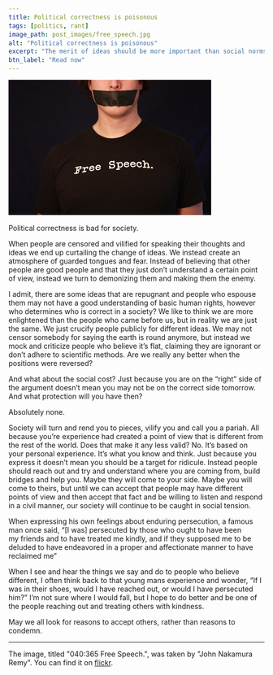 ```yaml
---
title: Political correctness is poisonous
tags: [politics, rant]
image_path: post_images/free_speech.jpg
alt: "Political correctness is poisonous"
excerpt: "The merit of ideas should be more important than social norms."
btn_label: "Read now"
---
```

![free_speech][image]

Political correctness is bad for society.

When people are censored and vilified for speaking their thoughts and ideas we end up curtailing the change of ideas. We instead create an atmosphere of guarded tongues and fear. Instead of believing that other people are good people and that they just don’t understand a certain point of view, instead we turn to demonizing them and making them the enemy.

I admit, there are some ideas that are repugnant and people who espouse them may not have a good understanding of basic human rights, however who determines who is correct in a society? We like to think we are more enlightened than the people who came before us, but in reality we are just the same. We just crucify people publicly for different ideas. We may not censor somebody for saying the earth is round anymore, but instead we mock and criticize people who believe it’s flat, claiming they are ignorant or don’t adhere to scientific methods. Are we really any better when the positions were reversed?

And what about the social cost? Just because you are on the “right” side of the argument doesn’t mean you may not be on the correct side tomorrow. And what protection will you have then?

Absolutely none.

Society will turn and rend you to pieces, vilify you and call you a pariah. All because you’re experience had created a point of view that is different from the rest of the world. Does that make it any less valid? No. It’s based on your personal experience. It’s what you know and think. Just because you express it doesn’t mean you should be a target for ridicule. Instead people should reach out and try and understand where you are coming from, build bridges and help you. Maybe they will come to your side. Maybe you will come to theirs, but until we can accept that people may have different points of view and then accept that fact and be willing to listen and respond in a civil manner, our society will continue to be caught in social tension.

When expressing his own feelings about enduring persecution, a famous man once said, “[I was] persecuted by those who ought to have been my friends and to have treated me kindly, and if they supposed me to be deluded to have endeavored in a proper and affectionate manner to have reclaimed me”

When I see and hear the things we say and do to people who believe different, I often think back to that young mans experience and wonder, “If I was in their shoes, would I have reached out, or would I have persecuted him?” I’m not sure where I would fall, but I hope to do better and be one of the people reaching out and treating others with kindness. 

May we all look for reasons to accept others, rather than reasons to condemn.

---
The image, titled "040:365 Free Speech.", was taken by "John Nakamura Remy". You can find it on [flickr][flickr].

[image]: /images/post_images/free_speech.jpg
[flickr]: https://www.flickr.com/photos/mindonfire/4411868098
